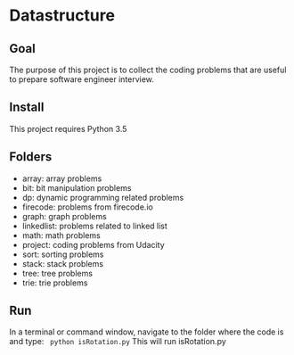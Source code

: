 # Datastructure

## Goal
The purpose of this project is to collect the coding problems that are useful to prepare software engineer interview.

## Install
This project requires Python 3.5

## Folders
* array: array problems
* bit: bit manipulation problems
* dp: dynamic programming related problems
* firecode: problems from firecode.io
* graph: graph problems
* linkedlist: problems related to linked list
* math: math problems
* project: coding problems from Udacity
* sort: sorting problems
* stack: stack problems
* tree: tree problems
* trie: trie problems

## Run
In a terminal or command window, navigate to the folder where the code is and type:
``` python isRotation.py```
This will run isRotation.py
